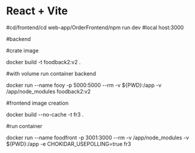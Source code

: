 # React + Vite

#cd/frontend/cd web-app/OrderFrontend/npm run dev
#local host:3000

#backend

#crate image

docker build -t foodback2:v2 .

#with volume run container backend

docker run --name fooy -p 5000:5000 --rm -v ${PWD}:/app -v /app/node_modules foodback2:v2 

#frontend image creation

docker build --no-cache -t fr3 .

#run container

docker run --name foodfront -p 3001:3000 --rm -v /app/node_modules -v ${PWD}:/app -e CHOKIDAR_USEPOLLING=true fr3



